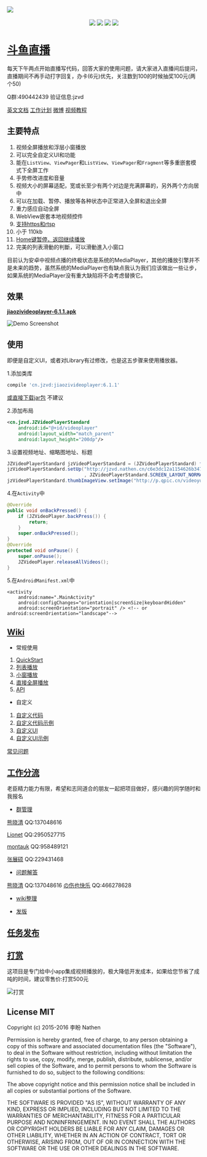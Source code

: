 <a href="https://github.com/lipangit/JiaoZiVideoPlayer" target="_blank"><img src="https://user-images.githubusercontent.com/2038071/29994158-7e65546c-8ffb-11e7-80fd-c630e2a36135.png" style="max-width:100%;"></a>
--
<p align="center">
<a href="http://developer.android.com/index.html"><img src="https://img.shields.io/badge/platform-android-green.svg"></a>
<a href="http://search.maven.org/#artifactdetails%7Ccn.jzvd%7Cjiaozivideoplayer%7C5.8.2%7Caar"><img src="https://img.shields.io/badge/Maven%20Central-6.1.1-green.svg"></a>
<a href="http://choosealicense.com/licenses/mit/"><img src="https://img.shields.io/badge/license-MIT-green.svg"></a>
<a href="https://android-arsenal.com/details/1/3269"><img src="https://img.shields.io/badge/Android%20Arsenal-jiaozivideoplayer-green.svg?style=true"></a>
</p>

# [斗鱼直播](https://www.douyu.com/1667893)

每天下午两点开始直播写代码，回答大家的使用问题，请大家进入直播间后提问，直播期间不再手动打字回复，办卡(6元)优先，关注数到100的时候抽奖100元(两个50)

Q群:490442439 验证信息:jzvd

[英文文档](https://github.com/lipangit/JiaoZiVideoPlayer) [工作计划](https://github.com/lipangit/JiaoZiVideoPlayer/projects/2) [微博](http://weibo.com/2342820395/profile?topnav=1&wvr=6&is_all=1) [视频教程](https://github.com/lipangit/JiaoZiVideoPlayer/wiki/%E8%A7%86%E9%A2%91%E6%95%99%E7%A8%8B)


## 主要特点

1. 视频全屏播放和浮层小窗播放
2. 可以完全自定义UI和功能
3. 能在`ListView`、`ViewPager`和`ListView`、`ViewPager`和`Fragment`等多重嵌套模式下全屏工作
4. 手势修改进度和音量
5. 视频大小的屏幕适配，宽或长至少有两个对边是充满屏幕的，另外两个方向居中
6. 可以在加载、暂停、播放等各种状态中正常进入全屏和退出全屏
7. 重力感应自动全屏
8. WebView嵌套本地视频控件
9. [支持https和rtsp](https://developer.android.com/guide/topics/media/media-formats.html)
10. 小于 110kb
11. [Home键暂停，返回继续播放](https://github.com/lipangit/JiaoZiVideoPlayer/blob/develop/app/src/main/java/cn/jzvd/demo/ApiActivity.java#L117)
12. 完美的列表滑動的判斷，可以滑動進入小窗口

目前认为安卓中视频点播的终极状态是系统的MediaPlayer，其他的播放引擎并不是未来的趋势，虽然系统的MediaPlayer也有缺点我认为我们应该做出一些让步，如果系统的MediaPlayer没有重大缺陷将不会考虑替换它。

## 效果

**[jiaozivideoplayer-6.1.1.apk](https://github.com/lipangit/JiaoZiVideoPlayer/releases/download/v6.1.1/jiaozivideoplayer-6.1.1.apk)**

![Demo Screenshot][1]

## 使用

即便是自定义UI，或者对Library有过修改，也是这五步骤来使用播放器。

1.添加类库
```gradle
compile 'cn.jzvd:jiaozivideoplayer:6.1.1'
```

[或直接下载jar包](https://github.com/lipangit/JiaoZiVideoPlayer/releases/tag/v6.1.1) 不建议

2.添加布局
```xml
<cn.jzvd.JZVideoPlayerStandard
    android:id="@+id/videoplayer"
    android:layout_width="match_parent"
    android:layout_height="200dp"/>
```

3.设置视频地址、缩略图地址、标题
```java
JZVideoPlayerStandard jzVideoPlayerStandard = (JZVideoPlayerStandard) findViewById(R.id.videoplayer);
jzVideoPlayerStandard.setUp("http://jzvd.nathen.cn/c6e3dc12a1154626b3476d9bf3bd7266/6b56c5f0dc31428083757a45764763b0-5287d2089db37e62345123a1be272f8b.mp4"
                            , JZVideoPlayerStandard.SCREEN_LAYOUT_NORMAL, "饺子闭眼睛");
jzVideoPlayerStandard.thumbImageView.setImage("http://p.qpic.cn/videoyun/0/2449_43b6f696980311e59ed467f22794e792_1/640");
```

4.在`Activity`中
```java
@Override
public void onBackPressed() {
    if (JZVideoPlayer.backPress()) {
        return;
    }
    super.onBackPressed();
}
@Override
protected void onPause() {
    super.onPause();
    JZVideoPlayer.releaseAllVideos();
}
```

5.在`AndroidManifest.xml`中
```
<activity
    android:name=".MainActivity"
    android:configChanges="orientation|screenSize|keyboardHidden"
    android:screenOrientation="portrait" /> <!-- or android:screenOrientation="landscape"-->
```

## [Wiki](https://github.com/lipangit/JiaoZiVideoPlayer/wiki)

* 常规使用

1. [QuickStart](https://github.com/lipangit/JiaoZiVideoPlayer/wiki/QuickStart)
2. [列表播放](https://github.com/lipangit/JiaoZiVideoPlayer/wiki/%E5%88%97%E8%A1%A8%E6%92%AD%E6%94%BE)
3. [小窗播放](https://github.com/lipangit/JiaoZiVideoPlayer/wiki/%E5%B0%8F%E7%AA%97%E6%92%AD%E6%94%BE)
4. [直接全屏播放](https://github.com/lipangit/JiaoZiVideoPlayer/wiki/%E7%9B%B4%E6%8E%A5%E5%85%A8%E5%B1%8F%E6%92%AD%E6%94%BE)
5. [API](https://github.com/lipangit/JiaoZiVideoPlayer/wiki/API%E7%9A%84%E4%BD%BF%E7%94%A8)

* 自定义

1. [自定义代码](https://github.com/lipangit/JiaoZiVideoPlayer/wiki/%E8%87%AA%E5%AE%9A%E4%B9%89%E4%BB%A3%E7%A0%81)
2. [自定义代码示例](https://github.com/lipangit/JiaoZiVideoPlayer/wiki/%E8%87%AA%E5%AE%9A%E4%B9%89%E4%BB%A3%E7%A0%81%E7%A4%BA%E4%BE%8B)
3. [自定义UI](https://github.com/lipangit/JiaoZiVideoPlayer/wiki/%E8%87%AA%E5%AE%9A%E4%B9%89UI)
4. [自定义UI示例](https://github.com/lipangit/JiaoZiVideoPlayer/wiki/%E8%87%AA%E5%AE%9A%E4%B9%89UI%E7%A4%BA%E4%BE%8B)

[常见问题](https://github.com/lipangit/JiaoZiVideoPlayer/wiki/%E5%B8%B8%E8%A7%81%E9%97%AE%E9%A2%98)


## [工作分流](https://github.com/lipangit/JiaoZiVideoPlayer/wiki#%E5%B7%A5%E4%BD%9C%E5%88%86%E6%B5%81) 

老臣精力能力有限，希望和志同道合的朋友一起把项目做好，感兴趣的同学随时和我报名

* [群管理](https://github.com/lipangit/JiaoZiVideoPlayer/wiki#%E7%BE%A4%E7%AE%A1%E7%90%86)

[熊晓清](http://blog.csdn.net/yaya_xiong) QQ:137048616

[Lionet](https://github.com/Lionet6?tab=repositories) QQ:2950527715

[montauk](https://github.com/hanmeimei888) QQ:958489121

[张展硕]() QQ:229431468

* [问题解答](https://github.com/lipangit/JiaoZiVideoPlayer/wiki#%E9%97%AE%E9%A2%98%E8%A7%A3%E7%AD%94)

[熊晓清](http://blog.csdn.net/yaya_xiong) QQ:137048616
[の伤也快乐](https://github.com/jmhjmh) QQ:466278628

* [wiki整理](https://github.com/lipangit/JiaoZiVideoPlayer/wiki#wiki%E6%95%B4%E7%90%86)

* [发版](https://github.com/lipangit/JiaoZiVideoPlayer/wiki#%E5%8F%91%E7%89%88)

## [任务发布](https://github.com/lipangit/JiaoZiVideoPlayer/wiki#%E4%BB%BB%E5%8A%A1%E5%8F%91%E5%B8%83)

## [打赏](https://github.com/lipangit/JiaoZiVideoPlayer/wiki#%E6%89%93%E8%B5%8F%E5%92%8C%E5%92%A8%E8%AF%A2)

这项目是专门给中小app集成视频播放的，极大降低开发成本，如果给您节省了成吨的时间，建议零售价:打赏500元

![打赏][2]

## License MIT

Copyright (c) 2015-2016 李盼 Nathen

Permission is hereby granted, free of charge, to any person obtaining a copy of this software and associated documentation files (the "Software"), to deal in the Software without restriction, including without limitation the rights to use, copy, modify, merge, publish, distribute, sublicense, and/or sell copies of the Software, and to permit persons to whom the Software is furnished to do so, subject to the following conditions:

The above copyright notice and this permission notice shall be included in all copies or substantial portions of the Software.

THE SOFTWARE IS PROVIDED "AS IS", WITHOUT WARRANTY OF ANY KIND, EXPRESS OR IMPLIED, INCLUDING BUT NOT LIMITED TO THE WARRANTIES OF MERCHANTABILITY, FITNESS FOR A PARTICULAR PURPOSE AND NONINFRINGEMENT. IN NO EVENT SHALL THE AUTHORS OR COPYRIGHT HOLDERS BE LIABLE FOR ANY CLAIM, DAMAGES OR OTHER LIABILITY, WHETHER IN AN ACTION OF CONTRACT, TORT OR OTHERWISE, ARISING FROM, OUT OF OR IN CONNECTION WITH THE SOFTWARE OR THE USE OR OTHER DEALINGS IN THE SOFTWARE.

[1]: https://user-images.githubusercontent.com/2038071/31045150-a077cc8a-a5a2-11e7-8dc2-7a0e3a9f3e62.jpg
[2]: https://user-images.githubusercontent.com/2038071/29978804-45c321ba-8f75-11e7-9040-776d3b6dca1f.jpg